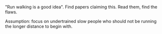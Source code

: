 "Run walking is a good idea". Find papers claiming this. Read them, find the
flaws.

Assumption: focus on undertrained slow people who should not be running the
longer distance to begin with.

